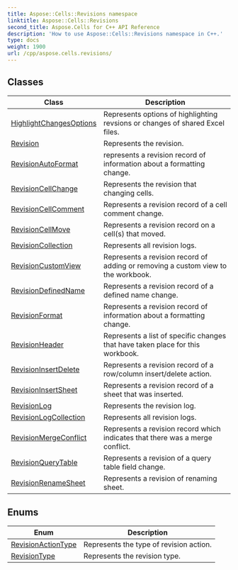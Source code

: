 ```yaml
---
title: Aspose::Cells::Revisions namespace
linktitle: Aspose::Cells::Revisions
second_title: Aspose.Cells for C++ API Reference
description: 'How to use Aspose::Cells::Revisions namespace in C++.'
type: docs
weight: 1900
url: /cpp/aspose.cells.revisions/
---
```




## Classes

| Class | Description |
| --- | --- |
| [HighlightChangesOptions](./highlightchangesoptions/) | Represents options of highlighting revsions or changes of shared Excel files. |
| [Revision](./revision/) | Represents the revision. |
| [RevisionAutoFormat](./revisionautoformat/) | represents a revision record of information about a formatting change. |
| [RevisionCellChange](./revisioncellchange/) | Represents the revision that changing cells. |
| [RevisionCellComment](./revisioncellcomment/) | Represents a revision record of a cell comment change. |
| [RevisionCellMove](./revisioncellmove/) | Represents a revision record on a cell(s) that moved. |
| [RevisionCollection](./revisioncollection/) | Represents all revision logs. |
| [RevisionCustomView](./revisioncustomview/) | Represents a revision record of adding or removing a custom view to the workbook. |
| [RevisionDefinedName](./revisiondefinedname/) | Represents a revision record of a defined name change. |
| [RevisionFormat](./revisionformat/) | Represents a revision record of information about a formatting change. |
| [RevisionHeader](./revisionheader/) | Represents a list of specific changes that have taken place for this workbook. |
| [RevisionInsertDelete](./revisioninsertdelete/) | Represents a revision record of a row/column insert/delete action. |
| [RevisionInsertSheet](./revisioninsertsheet/) | Represents a revision record of a sheet that was inserted. |
| [RevisionLog](./revisionlog/) | Represents the revision log. |
| [RevisionLogCollection](./revisionlogcollection/) | Represents all revision logs. |
| [RevisionMergeConflict](./revisionmergeconflict/) | Represents a revision record which indicates that there was a merge conflict. |
| [RevisionQueryTable](./revisionquerytable/) | Represents a revision of a query table field change. |
| [RevisionRenameSheet](./revisionrenamesheet/) | Represents a revision of renaming sheet. |
## Enums

| Enum | Description |
| --- | --- |
| [RevisionActionType](./revisionactiontype/) | Represents the type of revision action. |
| [RevisionType](./revisiontype/) | Represents the revision type. |
